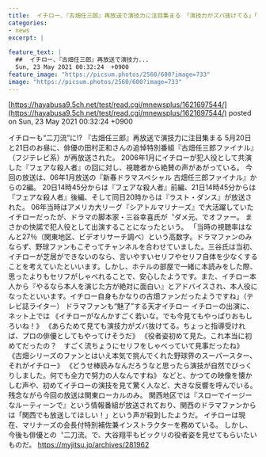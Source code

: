 ```yaml
---
title:  イチロー、『古畑任三郎』再放送で演技力に注目集まる　「演技力がズバ抜けてる」「演技が自然でびっくり」  
categories:
- news
excerpt: |
  
feature_text: |
  ##  イチロー、『古畑任三郎』再放送で演技力...
  Sun, 23 May 2021 00:32:24  +0900
feature_image: "https://picsum.photos/2560/600?image=733"
image: "https://picsum.photos/2560/600?image=733"
---
```


[https://hayabusa9.5ch.net/test/read.cgi/mnewsplus/1621697544/](https://hayabusa9.5ch.net/test/read.cgi/mnewsplus/1621697544/)
posted on Sun, 23 May 2021 00:32:24  +0900

<!--more-->

イチローも“二刀流”に!? 『古畑任三郎』再放送で演技力に注目集まる 5月20日と21日のお昼に、俳優の田村正和さんの追悼特別番組『古畑任三郎ファイナル』（フジテレビ系）が再放送された。 2006年1月にイチローが犯人役として共演した『フェアな殺人者』の回に対し、視聴者から絶賛の声があがっている。 今回の放送は、06年1月放送の『新春ドラマスペシャル 古畑任三郎ファイナル』からの2編。 20日14時45分からは『フェアな殺人者』前編、21日14時45分からは『フェアな殺人者』後編、そして同日20時からは『ラスト・ダンス』が放送された。 06年当時はアメリカ大リーグ『シアトルマリナーズ』で大活躍していたイチローだったが、ドラマの脚本家・三谷幸喜氏が〝ダメ元〟でオファー。 まさかの快諾で犯人役として出演することになったという。 「当時の視聴率はなんと27％（関東地区、ビデオリサーチ調べ）という高数字。ドラマファンのみならず、野球ファンもこぞってチャンネルを合わせていました。三谷氏は当初、イチローが芝居ができないのなら、言いやすいセリフやセリフ自体を少なくすることを考えていたといいます。しかし、ホテルの部屋で一緒に本読みをした際、思ったよりもセリフがしゃべれることで、安心したようです。また、イチロー本人から『やるなら本人を演じた方が絶対に面白い』とアドバイスされ、本人役になったといいます。イチロー自身もかなりの古畑ファンだったようですね」（テレビ誌ライター） ドラマファンも“魅了”する天才イチロー イチローの出演に、ネット上では 《イチローがなんかすごく若いな。でも今見てもやっぱりおもしろいね！》 《あらためて見ても演技力がズバ抜けてる。ちょっと指導受ければ、プロの俳優としてもやってけそうだ》 《役者姿初めて見た。これ本当に初めてだったの？　すごく流ちょうにセリフをしゃべっていて見事だったね》 《古畑シリーズのファンとはいえ本気で挑んでくれた野球界のスーパースター、それがイチロー》 《どうせ棒読みなんだろうなと思ったら演技が自然でびっくりしました。何でも全力で努力の人なんですね》 などと、かつての映像を懐かしむ声や、初めてイチローの演技を見て驚く人など、大きな反響を呼んでいる。 残念ながら今回の放送は関東ローカルのみ。 関西地区では『スローでイージーなルーティーンで』という情報番組が放送されており、関西のドラマファンからは「関西でも放送してほしい！」という声が殺到したようだ。 イチローは現在、マリナーズの会長付特別補佐兼インストラクターを務めている。 しかし、今後も俳優との〝二刀流〟で、大谷翔平もビックリの役者姿を見せてもらいたいものだ。 https://myjitsu.jp/archives/281962
